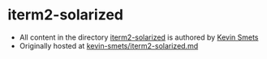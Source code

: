 # iterm2-solarized

* All content in the directory [iterm2-solarized](../iterm2-solarized) is authored by [Kevin Smets](https://gist.github.com/kevin-smets)
* Originally hosted at [kevin-smets/iterm2-solarized.md](https://gist.github.com/kevin-smets/8568070)
